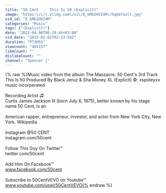 ```yaml
---
title: "50 Cent  -  This Is 50 (Explicit)"
image: "https:\/\/i.ytimg.com\/vi\/D_kMbIHVI4M\/hqdefault.jpg"
vid_id: "D_kMbIHVI4M"
categories: "Music"
tags: ["(Explicit)"]
date: "2022-04-06T08:20:44+03:00"
vid_date: "2015-02-02T02:23:56Z"
duration: "PT3M5S"
viewcount: "485137"
likeCount: ""
dislikeCount: ""
channel: "Spencer j"
---
```

{% raw %}Music video from the album The Massacre.  50 Cent's 3rd Track This Is 50 Produced By Black Jeruz &amp; Sha Money XL (Explicit) ©: xspideyxx music incorperated<br /><br />Recording Artist ♫<br />Curtis James Jackson III (born July 6, 1975), better known by his stage name 50 Cent, is an <br /><br />American rapper, entrepreneur, investor, and actor from New York City, New York. Wikipedia<br /><br />Instagram @50 CENT<br />instagram.com/50cent<br /><br />Follow This Guy On Twitter™<br />twitter.com/50cent<br /><br />Add Him On Facebook™<br />www.facebook.com/50cent<br /><br />Subscribe to 50CentVEVO on Youtube™<br />www.youtube.com/user/50CentVEVO{% endraw %}
